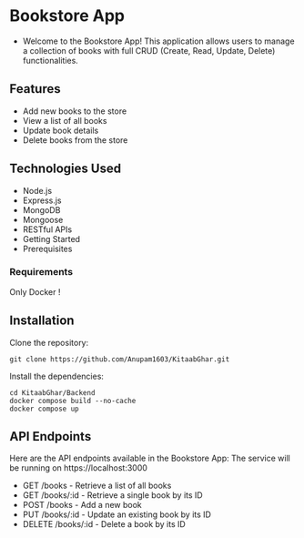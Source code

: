 # Bookstore App
- Welcome to the Bookstore App! This application allows users to manage a collection of books with full CRUD (Create, Read, Update, Delete) functionalities.

## Features
- Add new books to the store
- View a list of all books
- Update book details
- Delete books from the store
## Technologies Used
- Node.js
- Express.js
- MongoDB
- Mongoose
- RESTful APIs
- Getting Started
- Prerequisites
### Requirements
Only Docker !

## Installation

Clone the repository:
```
git clone https://github.com/Anupam1603/KitaabGhar.git
```

Install the dependencies:
```
cd KitaabGhar/Backend
docker compose build --no-cache
docker compose up

```
## API Endpoints
Here are the API endpoints available in the Bookstore App:
The service will be running on https://localhost:3000
- GET /books - Retrieve a list of all books
- GET /books/:id - Retrieve a single book by its ID
- POST /books - Add a new book
- PUT /books/:id - Update an existing book by its ID
- DELETE /books/:id - Delete a book by its ID
